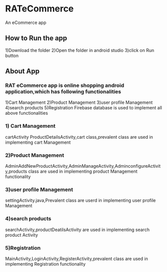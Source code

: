 # RATeCommerce
An eCommerce app
## How to  Run the app
1)Download the folder
2)Open the folder in android studio
3)click on Run button

## About App
### RAT eCommerce app is online shopping android application,which has following functionalities
1)Cart Management
2)Product Management
3)user profile Management
4)search products
5)Registration
Firebase database is used to implement all above functionalities

### 1) Cart Management

cartActivity ProductDetailsActivity,cart class,prevalent class are used in implementing cart Management

### 2)Product Management
AdminAddNewProductActivity,AdminManageActivity,AdminconfigureActivity,products class are used in implementing product Management functionality

### 3)user profile Management
settingActivity.java,Prevalent class are userd in implementing user profile Management

### 4)search products

searchActivity,productDeatilsActivity  are used in implementing search product Activity

### 5)Registration

MainActivity,LoginActivity,RegisterActivity,prevalent class are used in implementing Registration functionality





